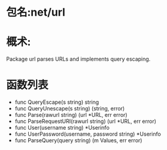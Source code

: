 # 包名:net/url
# 概术:
  Package url parses URLs and implements query escaping. 
# 函数列表
- func QueryEscape(s string) string
- func QueryUnescape(s string) (string, error)
- func Parse(rawurl string) (url *URL, err error)
- func ParseRequestURI(rawurl string) (url *URL, err error)
- func User(username string) *Userinfo
- func UserPassword(username, password string) *Userinfo
- func ParseQuery(query string) (m Values, err error)
